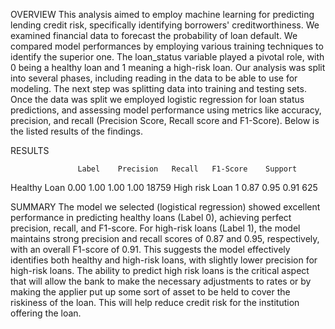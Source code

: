 OVERVIEW
This analysis aimed to employ machine learning for predicting lending credit risk, specifically identifying borrowers' creditworthiness. We examined financial data to forecast the probability of loan default. We compared model performances by employing various training techniques to identify the superior one. The loan_status variable played a pivotal role, with 0 being a healthy loan and 1 meaning a high-risk loan. Our analysis was split into several phases, including reading in the data to be able to use for modeling. The next step was splitting data into training and testing sets. Once the data was split we employed logistic regression for loan status predictions, and assessing model performance using metrics like accuracy, precision, and recall (Precision Score, Recall score and F1-Score). Below is the listed results of the findings.


RESULTS

       	           Label	Precision	Recall   F1-Score    Support
Healthy Loan	0.00	1.00	1.00	1.00	18759
High risk Loan	1	0.87	0.95	0.91	625




SUMMARY 
The model we selected (logistical regression) showed excellent performance in predicting healthy loans (Label 0), achieving perfect precision, recall, and F1-score. For high-risk loans (Label 1), the model maintains strong precision and recall scores of 0.87 and 0.95, respectively, with an overall F1-score of 0.91. This suggests the model effectively identifies both healthy and high-risk loans, with slightly lower precision for high-risk loans. The ability to predict high risk loans is the critical aspect that will allow the bank to make the necessary adjustments to rates or by making the applier put up some sort of asset to
be held to cover the riskiness of the loan. This will help reduce credit risk for the institution offering the loan. 
